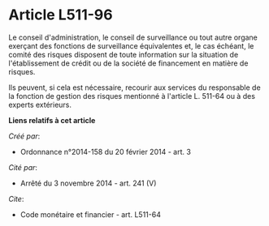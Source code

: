 # Article L511-96

Le conseil d'administration, le conseil de surveillance ou tout autre organe exerçant des fonctions de surveillance
équivalentes et, le cas échéant, le comité des risques disposent de toute information sur la situation de l'établissement de
crédit ou de la société de financement en matière de risques.

Ils peuvent, si cela est nécessaire, recourir aux services du responsable de la fonction de gestion des risques mentionné à
l'article L. 511-64 ou à des experts extérieurs.

**Liens relatifs à cet article**

_Créé par_:

  - Ordonnance n°2014-158 du 20 février 2014 - art. 3

_Cité par_:

  - Arrêté du 3 novembre 2014 - art. 241 (V)

_Cite_:

  - Code monétaire et financier - art. L511-64
